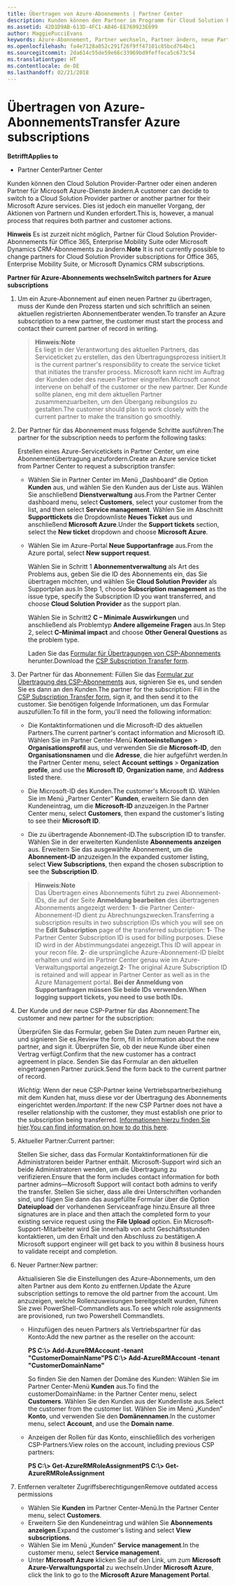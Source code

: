 ```yaml
---
title: Übertragen von Azure-Abonnements | Partner Center
description: Kunden können den Partner im Programm für Cloud Solution Provider ändern, den sie für Microsoft Azure-Dienste verwenden möchten. Dies ist jedoch ein manueller Vorgang, der Aktionen von Partnern und Kunden erfordert.
ms.assetid: 42D1D9AB-613D-4FC1-A846-EE769923E699
author: MaggiePucciEvans
keywords: Azure-Abonnement, Partner wechseln, Partner ändern, neue Partner, andere Partner
ms.openlocfilehash: fa4e7128a052c291f26f9ff47101c85bcd764bc1
ms.sourcegitcommit: 2da614c55de59e66c33969bd9feffeca5c673c54
ms.translationtype: HT
ms.contentlocale: de-DE
ms.lasthandoff: 02/21/2018
---
```

# <a name="transfer-azure-subscriptions"></a><span data-ttu-id="2c9f7-105">Übertragen von Azure-Abonnements</span><span class="sxs-lookup"><span data-stu-id="2c9f7-105">Transfer Azure subscriptions</span></span> 

**<span data-ttu-id="2c9f7-106">Betrifft</span><span class="sxs-lookup"><span data-stu-id="2c9f7-106">Applies to</span></span>**

-  <span data-ttu-id="2c9f7-107">Partner Center</span><span class="sxs-lookup"><span data-stu-id="2c9f7-107">Partner Center</span></span>

<span data-ttu-id="2c9f7-108">Kunden können den Cloud Solution Provider-Partner oder einen anderen Partner für Microsoft Azure-Dienste ändern.</span><span class="sxs-lookup"><span data-stu-id="2c9f7-108">A customer can decide to switch to a Cloud Solution Provider partner or another partner for their Microsoft Azure services.</span></span> <span data-ttu-id="2c9f7-109">Dies ist jedoch ein manueller Vorgang, der Aktionen von Partnern und Kunden erfordert.</span><span class="sxs-lookup"><span data-stu-id="2c9f7-109">This is, however, a manual process that requires both partner and customer actions.</span></span>

<span data-ttu-id="2c9f7-110">**Hinweis** Es ist zurzeit nicht möglich, Partner für Cloud Solution Provider-Abonnements für Office 365, Enterprise Mobility Suite oder Microsoft Dynamics CRM-Abonnements zu ändern.</span><span class="sxs-lookup"><span data-stu-id="2c9f7-110">**Note**  It is not currently possible to change partners for Cloud Solution Provider subscriptions for Office 365, Enterprise Mobility Suite, or Microsoft Dynamics CRM subscriptions.</span></span>



**<span data-ttu-id="2c9f7-111">Partner für Azure-Abonnements wechseln</span><span class="sxs-lookup"><span data-stu-id="2c9f7-111">Switch partners for Azure subscriptions</span></span>**

1.  <span data-ttu-id="2c9f7-112">Um ein Azure-Abonnement auf einen neuen Partner zu übertragen, muss der Kunde den Prozess starten und sich schriftlich an seinen aktuellen registrierten Abonnementberater wenden.</span><span class="sxs-lookup"><span data-stu-id="2c9f7-112">To transfer an Azure subscription to a new partner, the customer must start the process and contact their current partner of record in writing.</span></span> 

    >**<span data-ttu-id="2c9f7-113">Hinweis:</span><span class="sxs-lookup"><span data-stu-id="2c9f7-113">Note</span></span>**<br> <span data-ttu-id="2c9f7-114">Es liegt in der Verantwortung des aktuellen Partners, das Serviceticket zu erstellen, das den Übertragungsprozess initiiert.</span><span class="sxs-lookup"><span data-stu-id="2c9f7-114">It is the current partner's responsibility to create the service ticket that initiates the transfer process.</span></span> <span data-ttu-id="2c9f7-115">Microsoft kann nicht im Auftrag der Kunden oder des neuen Partner eingreifen.</span><span class="sxs-lookup"><span data-stu-id="2c9f7-115">Microsoft cannot intervene on behalf of the customer or the new partner.</span></span> <span data-ttu-id="2c9f7-116">Der Kunde sollte planen, eng mit dem aktuellen Partner zusammenzuarbeiten, um den Übergang reibungslos zu gestalten.</span><span class="sxs-lookup"><span data-stu-id="2c9f7-116">The customer should plan to work closely with the current partner to make the transition go smoothly.</span></span>

2.  <span data-ttu-id="2c9f7-117">Der Partner für das Abonnement muss folgende Schritte ausführen:</span><span class="sxs-lookup"><span data-stu-id="2c9f7-117">The partner for the subscription needs to perform the following tasks:</span></span>

    <span data-ttu-id="2c9f7-118">Erstellen eines Azure-Servicetickets in Partner Center, um eine Abonnementübertragung anzufordern.</span><span class="sxs-lookup"><span data-stu-id="2c9f7-118">Create an Azure service ticket from Partner Center to request a subscription transfer:</span></span>

    -   <span data-ttu-id="2c9f7-119">Wählen Sie in Partner Center im Menü „Dashboard“ die Option **Kunden** aus, und wählen Sie den Kunden aus der Liste aus. Wählen Sie anschließend **Dienstverwaltung** aus.</span><span class="sxs-lookup"><span data-stu-id="2c9f7-119">From the Partner Center dashboard menu, select **Customers**, select your customer from the list, and then select **Service management**.</span></span> <span data-ttu-id="2c9f7-120">Wählen Sie im Abschnitt **Supporttickets** die Dropdownliste **Neues Ticket** aus und anschließend **Microsoft Azure**.</span><span class="sxs-lookup"><span data-stu-id="2c9f7-120">Under the **Support tickets** section, select the **New ticket** dropdown and choose **Microsoft Azure**.</span></span>

    -   <span data-ttu-id="2c9f7-121">Wählen Sie im Azure-Portal **Neue Supportanfrage** aus.</span><span class="sxs-lookup"><span data-stu-id="2c9f7-121">From the Azure portal, select **New support request**.</span></span>

        <span data-ttu-id="2c9f7-122">Wählen Sie in Schritt 1 **Abonnementverwaltung** als Art des Problems aus, geben Sie die ID des Abonnements ein, das Sie übertragen möchten, und wählen Sie **Cloud Solution Provider** als Supportplan aus.</span><span class="sxs-lookup"><span data-stu-id="2c9f7-122">In Step 1, choose **Subscription management** as the issue type, specify the Subscription ID you want transferred, and choose **Cloud Solution Provider** as the support plan.</span></span>

        <span data-ttu-id="2c9f7-123">Wählen Sie in Schritt2 **C – Minimale Auswirkungen** und anschließend als Problemtyp **Andere allgemeine Fragen** aus.</span><span class="sxs-lookup"><span data-stu-id="2c9f7-123">In Step 2, select **C–Minimal impact** and choose **Other General Questions** as the problem type.</span></span>

        <span data-ttu-id="2c9f7-124">Laden Sie das [Formular für Übertragungen von CSP-Abonnements](https://assets.windowsphone.com/5222c408-e546-4e01-b72a-2ec7d4c43d57/CSP_Subscription_Transfer_Form_Azure_InvariantCulture_Default.zip) herunter.</span><span class="sxs-lookup"><span data-stu-id="2c9f7-124">Download the [CSP Subscription Transfer form](https://assets.windowsphone.com/5222c408-e546-4e01-b72a-2ec7d4c43d57/CSP_Subscription_Transfer_Form_Azure_InvariantCulture_Default.zip).</span></span>

3.  <span data-ttu-id="2c9f7-125">Der Partner für das Abonnement: Füllen Sie das [Formular zur Übertragung des CSP-Abonnements](https://assets.windowsphone.com/5222c408-e546-4e01-b72a-2ec7d4c43d57/CSP_Subscription_Transfer_Form_Azure_InvariantCulture_Default.zip) aus, signieren Sie es, und senden Sie es dann an den Kunden.</span><span class="sxs-lookup"><span data-stu-id="2c9f7-125">The partner for the subscription: Fill in the [CSP Subscription Transfer form](https://assets.windowsphone.com/5222c408-e546-4e01-b72a-2ec7d4c43d57/CSP_Subscription_Transfer_Form_Azure_InvariantCulture_Default.zip), sign it, and then send it to the customer.</span></span> <span data-ttu-id="2c9f7-126">Sie benötigen folgende Informationen, um das Formular auszufüllen:</span><span class="sxs-lookup"><span data-stu-id="2c9f7-126">To fill in the form, you'll need the following information:</span></span>

    -   <span data-ttu-id="2c9f7-127">Die Kontaktinformationen und die Microsoft-ID des aktuellen Partners.</span><span class="sxs-lookup"><span data-stu-id="2c9f7-127">The current partner's contact information and Microsoft ID.</span></span> <span data-ttu-id="2c9f7-128">Wählen Sie im Partner Center-Menü **Kontoeinstellungen** &gt; **Organisationsprofil** aus, und verwenden Sie die **Microsoft-ID**, den **Organisationsnamen** und die **Adresse**, die hier aufgeführt werden.</span><span class="sxs-lookup"><span data-stu-id="2c9f7-128">In the Partner Center menu, select **Account settings** &gt; **Organization profile**, and use the **Microsoft ID**, **Organization name**, and **Address** listed there.</span></span>

    -   <span data-ttu-id="2c9f7-129">Die Microsoft-ID des Kunden.</span><span class="sxs-lookup"><span data-stu-id="2c9f7-129">The customer's Microsoft ID.</span></span> <span data-ttu-id="2c9f7-130">Wählen Sie im Menü „Partner Center” **Kunden**, erweitern Sie dann den Kundeneintrag, um die **Microsoft-ID** anzuzeigen.</span><span class="sxs-lookup"><span data-stu-id="2c9f7-130">In the Partner Center menu, select **Customers**, then expand the customer's listing to see their **Microsoft ID**.</span></span>

    -   <span data-ttu-id="2c9f7-131">Die zu übertragende Abonnement-ID.</span><span class="sxs-lookup"><span data-stu-id="2c9f7-131">The subscription ID to transfer.</span></span> <span data-ttu-id="2c9f7-132">Wählen Sie in der erweiterten Kundenliste **Abonnements anzeigen** aus. Erweitern Sie das ausgewählte Abonnement, um die **Abonnement-ID** anzuzeigen.</span><span class="sxs-lookup"><span data-stu-id="2c9f7-132">In the expanded customer listing, select **View Subscriptions**, then expand the chosen subscription to see the **Subscription ID**.</span></span>

    >**<span data-ttu-id="2c9f7-133">Hinweis:</span><span class="sxs-lookup"><span data-stu-id="2c9f7-133">Note</span></span>**<br> <span data-ttu-id="2c9f7-134">Das Übertragen eines Abonnements führt zu zwei Abonnement-IDs, die auf der Seite **Anmeldung bearbeiten** des übertragenen Abonnements angezeigt werden: **1**- die Partner Center-Abonnement-ID dient zu Abrechnungszwecken.</span><span class="sxs-lookup"><span data-stu-id="2c9f7-134">Transferring a subscription results in two subscription IDs which you will see on the **Edit Subscription** page of the transferred subscription: **1**- The Partner Center Subscription ID is used for billing purposes.</span></span> <span data-ttu-id="2c9f7-135">Diese ID wird in der Abstimmungsdatei angezeigt.</span><span class="sxs-lookup"><span data-stu-id="2c9f7-135">This ID will appear in your recon file.</span></span> 
    <span data-ttu-id="2c9f7-136">**2**- die ursprüngliche Azure-Abonnement-ID bleibt erhalten und wird im Partner Center genau wie im Azure-Verwaltungsportal angezeigt.</span><span class="sxs-lookup"><span data-stu-id="2c9f7-136">**2**-  The original Azure Subscription ID is retained and will appear in Partner Center as well as in the Azure Management portal.</span></span> **<span data-ttu-id="2c9f7-137">Bei der Anmeldung von Supportanfragen müssen Sie beide IDs verwenden.</span><span class="sxs-lookup"><span data-stu-id="2c9f7-137">When logging support tickets, you need to use both IDs.</span></span>**

4.  <span data-ttu-id="2c9f7-138">Der Kunde und der neue CSP-Partner für das Abonnement:</span><span class="sxs-lookup"><span data-stu-id="2c9f7-138">The customer and new partner for the subscription:</span></span>

    <span data-ttu-id="2c9f7-139">Überprüfen Sie das Formular, geben Sie Daten zum neuen Partner ein, und signieren Sie es.</span><span class="sxs-lookup"><span data-stu-id="2c9f7-139">Review the form, fill in information about the new partner, and sign it.</span></span> <span data-ttu-id="2c9f7-140">Überprüfen Sie, ob der neue Kunde über einen Vertrag verfügt.</span><span class="sxs-lookup"><span data-stu-id="2c9f7-140">Confirm that the new customer has a contract agreement in place.</span></span> <span data-ttu-id="2c9f7-141">Senden Sie das Formular an den aktuellen eingetragenen Partner zurück.</span><span class="sxs-lookup"><span data-stu-id="2c9f7-141">Send the form back to the current partner of record.</span></span>

    <span data-ttu-id="2c9f7-142">*Wichtig*: Wenn der neue CSP-Partner keine Vertriebspartnerbeziehung mit dem Kunden hat, muss diese vor der Übertragung des Abonnements eingerichtet werden.</span><span class="sxs-lookup"><span data-stu-id="2c9f7-142">*Important*: If the new CSP Partner does not have a reseller relationship with the customer, they must establish one prior to the subscription being transferred.</span></span> <span data-ttu-id="2c9f7-143">[Informationen hierzu finden Sie hier](https://int.msdn.microsoft.com/en-us/library/partnercenter/mt750320.aspx).</span><span class="sxs-lookup"><span data-stu-id="2c9f7-143">[You can find information on how to do this here](https://int.msdn.microsoft.com/en-us/library/partnercenter/mt750320.aspx).</span></span>

5.  <span data-ttu-id="2c9f7-144">Aktueller Partner:</span><span class="sxs-lookup"><span data-stu-id="2c9f7-144">Current partner:</span></span>

    <span data-ttu-id="2c9f7-145">Stellen Sie sicher, dass das Formular Kontaktinformationen für die Administratoren beider Partner enthält. Microsoft-Support wird sich an beide Administratoren wenden, um die Übertragung zu verifizieren.</span><span class="sxs-lookup"><span data-stu-id="2c9f7-145">Ensure that the form includes contact information for both partner admins—Microsoft Support will contact both admins to verify the transfer.</span></span> <span data-ttu-id="2c9f7-146">Stellen Sie sicher, dass alle drei Unterschriften vorhanden sind, und fügen Sie dann das ausgefüllte Formular über die Option **Dateiupload** der vorhandenen Serviceanfrage hinzu.</span><span class="sxs-lookup"><span data-stu-id="2c9f7-146">Ensure all three signatures are in place and then attach the completed form to your existing service request using the **File Upload** option.</span></span> <span data-ttu-id="2c9f7-147">Ein Microsoft-Support-Mitarbeiter wird Sie innerhalb von acht Geschäftsstunden kontaktieren, um den Erhalt und den Abschluss zu bestätigen.</span><span class="sxs-lookup"><span data-stu-id="2c9f7-147">A Microsoft support engineer will get back to you within 8 business hours to validate receipt and completion.</span></span>

6.  <span data-ttu-id="2c9f7-148">Neuer Partner:</span><span class="sxs-lookup"><span data-stu-id="2c9f7-148">New partner:</span></span>

    <span data-ttu-id="2c9f7-149">Aktualisieren Sie die Einstellungen des Azure-Abonnements, um den alten Partner aus dem Konto zu entfernen.</span><span class="sxs-lookup"><span data-stu-id="2c9f7-149">Update the Azure subscription settings to remove the old partner from the account.</span></span> <span data-ttu-id="2c9f7-150">Um anzuzeigen, welche Rollenzuweisungen bereitgestellt wurden, führen Sie zwei PowerShell-Commandlets aus.</span><span class="sxs-lookup"><span data-stu-id="2c9f7-150">To see which role assignments are provisioned, run two Powershell Commandlets.</span></span>

    -   <span data-ttu-id="2c9f7-151">Hinzufügen des neuen Partners als Vertriebspartner für das Konto:</span><span class="sxs-lookup"><span data-stu-id="2c9f7-151">Add the new partner as the reseller on the account:</span></span>

        **<span data-ttu-id="2c9f7-152">PS C:\\&gt; Add-AzureRMAccount -tenant "CustomerDomainName"</span><span class="sxs-lookup"><span data-stu-id="2c9f7-152">PS C:\\&gt; Add-AzureRMAccount -tenant "CustomerDomainName"</span></span>**

        <span data-ttu-id="2c9f7-153">So finden Sie den Namen der Domäne des Kunden: Wählen Sie im Partner Center-Menü **Kunden** aus.</span><span class="sxs-lookup"><span data-stu-id="2c9f7-153">To find the customerDomainName: in the Partner Center menu, select **Customers**.</span></span> <span data-ttu-id="2c9f7-154">Wählen Sie den Kunden aus der Kundenliste aus.</span><span class="sxs-lookup"><span data-stu-id="2c9f7-154">Select the customer from the customer list.</span></span> <span data-ttu-id="2c9f7-155">Wählen Sie im Menü „Kunden” **Konto**, und verwenden Sie den **Domänennamen**.</span><span class="sxs-lookup"><span data-stu-id="2c9f7-155">In the customer menu, select **Account**, and use the **Domain name**.</span></span>

    -   <span data-ttu-id="2c9f7-156">Anzeigen der Rollen für das Konto, einschließlich des vorherigen CSP-Partners:</span><span class="sxs-lookup"><span data-stu-id="2c9f7-156">View roles on the account, including previous CSP partners:</span></span>

        **<span data-ttu-id="2c9f7-157">PS C:\\&gt; Get-AzureRMRoleAssignment</span><span class="sxs-lookup"><span data-stu-id="2c9f7-157">PS C:\\&gt; Get-AzureRMRoleAssignment</span></span>**

7. <span data-ttu-id="2c9f7-158">Entfernen veralteter Zugriffsberechtigungen</span><span class="sxs-lookup"><span data-stu-id="2c9f7-158">Remove outdated access permissions</span></span>

    -  <span data-ttu-id="2c9f7-159">Wählen Sie **Kunden** im Partner Center-Menü.</span><span class="sxs-lookup"><span data-stu-id="2c9f7-159">In the Partner Center menu, select **Customers**.</span></span> 
    -  <span data-ttu-id="2c9f7-160">Erweitern Sie den Kundeneintrag und wählen Sie **Abonnements anzeigen**.</span><span class="sxs-lookup"><span data-stu-id="2c9f7-160">Expand the customer's listing and select **View subscriptions**.</span></span> 
    -  <span data-ttu-id="2c9f7-161">Wählen Sie im Menü „Kunden” **Service management**.</span><span class="sxs-lookup"><span data-stu-id="2c9f7-161">In the customer menu, select **Service management**.</span></span> 
    -  <span data-ttu-id="2c9f7-162">Unter **Microsoft Azure** klicken Sie auf den Link, um zum **Microsoft Azure-Verwaltungsportal** zu wechseln.</span><span class="sxs-lookup"><span data-stu-id="2c9f7-162">Under **Microsoft Azure**, click the link to go to the **Microsoft Azure Management Portal**.</span></span>

 

 



